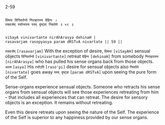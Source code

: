 ## <a name='_59'></a>
2-59


```shloka-sa

विषया विनिवर्तन्ते निराहारस्य देहिनः ।
रसवर्जम् रसोप्यस्य परम् दृष्ट्वा निवर्तते ॥ ५९ ॥

```
```shloka-sa-hk

viSayA vinivartante nirAhArasya dehinaH |
rasavarjam rasopyasya param dRSTvA nivartate || 59 ||

```
`रसवर्जम्` `[rasavarjam]` With the exception of desire, `विषयाः` `[viSayAH]` sensual objects `विनिवर्तन्ते` `[vinivartante]` retreat `देहिनः` `[dehinaH]` from somebody `निराहारस्य` `[nirAhArasya]` who has pulled his sense organs back from those objects. `अस्य` `[asya]` His `रसोऽपि` `[raso'pi]` desire for sensual objects also `निवर्तते` `[nivartate]` goes away `परम् दृष्ट्वा` `[param dRSTvA]` upon seeing the pure form of the Self.

Sense-organs experience sensual objects. Someone who retracts his sense organs from sensual objects will see those experiences retreating from him – that includes all experiences that can retreat. The desire for sensory objects is an exception. It remains without retreating.

Even this desire retreats upon seeing the nature of the Self. The experience of the Self is superior to any happiness provided by our sense organs.


